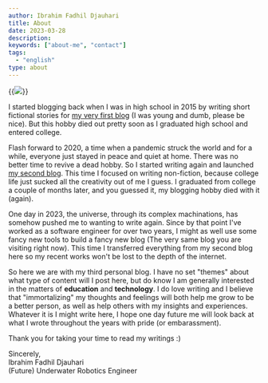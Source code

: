 ```yaml
---
author: Ibrahim Fadhil Djauhari
title: About
date: 2023-03-28
description:
keywords: ["about-me", "contact"]
tags: 
  - "english"
type: about
---
```


{{<img caption="Hello there!"
src="/ibra.jpg" >}}

I started blogging back when I was in high school in 2015 by writing short fictional stories for [my very first blog](http://simpleminded-thinker.blogspot.com/) (I was young and dumb, please be nice). But this hobby died out pretty soon as I graduated high school and entered college.

Flash forward to 2020, a time when a pandemic struck the world and for a while, everyone just stayed in peace and quiet at home. There was no better time to revive a dead hobby. So I started writing again and launched [my second blog](https://ibrafdj.wordpress.com/). This time I focused on writing non-fiction, because college life just sucked all the creativity out of me I guess. I graduated from college a couple of months later, and you guessed it, my blogging hobby died with it (again).

One day in 2023, the universe, through its complex machinations, has somehow pushed me to wanting to write again. Since by that point I've worked as a software engineer for over two years, I might as well use some fancy new tools to build a fancy new blog (The very same blog you are visiting right now). This time I transferred everything from my second blog here so my recent works won't be lost to the depth of the internet.

So here we are with my third personal blog. I have no set "themes" about what type of content will I post here, but do know I am generally interested in the matters of **education** and **technology**. I do love writing and I believe that "immortalizing" my thoughts and feelings will both help me grow to be a better person, as well as help others with my insights and experiences. Whatever it is I might write here, I hope one day future me will look back at what I wrote throughout the years with pride (or embarassment). 

Thank you for taking your time to read my writings :)

Sincerely,\
Ibrahim Fadhil Djauhari\
(Future) Underwater Robotics Engineer